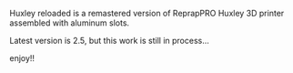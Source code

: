 Huxley reloaded is a remastered version of ReprapPRO Huxley 3D printer assembled with aluminum slots.

Latest version is 2.5, but this work is still in process...

enjoy!!